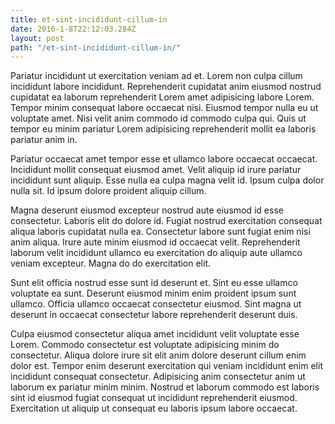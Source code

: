 ```yaml
---
title: et-sint-incididunt-cillum-in
date: 2016-1-8T22:12:03.284Z
layout: post
path: "/et-sint-incididunt-cillum-in/"
---
```


Pariatur incididunt ut exercitation veniam ad et. Lorem non culpa cillum incididunt labore incididunt. Reprehenderit cupidatat anim eiusmod nostrud cupidatat ea laborum reprehenderit Lorem amet adipisicing labore Lorem. Tempor minim consequat labore occaecat nisi. Eiusmod tempor nulla eu ut voluptate amet. Nisi velit anim commodo id commodo culpa qui. Quis ut tempor eu minim pariatur Lorem adipisicing reprehenderit mollit ea laboris pariatur anim in.

Pariatur occaecat amet tempor esse et ullamco labore occaecat occaecat. Incididunt mollit consequat eiusmod amet. Velit aliquip id irure pariatur incididunt sunt aliquip. Esse nulla ea culpa magna velit id. Ipsum culpa dolor nulla sit. Id ipsum dolore proident aliquip cillum.

Magna deserunt eiusmod excepteur nostrud aute eiusmod id esse consectetur. Laboris elit do dolore id. Fugiat nostrud exercitation consequat aliqua laboris cupidatat nulla ea. Consectetur labore sunt fugiat enim nisi anim aliqua. Irure aute minim eiusmod id occaecat velit. Reprehenderit laborum velit incididunt ullamco eu exercitation do aliquip aute ullamco veniam excepteur. Magna do do exercitation elit.

Sunt elit officia nostrud esse sunt id deserunt et. Sint eu esse ullamco voluptate ea sunt. Deserunt eiusmod minim enim proident ipsum sunt ullamco. Officia ullamco occaecat consectetur eiusmod. Sint magna ut deserunt in occaecat consectetur labore reprehenderit deserunt duis.

Culpa eiusmod consectetur aliqua amet incididunt velit voluptate esse Lorem. Commodo consectetur est voluptate adipisicing minim do consectetur. Aliqua dolore irure sit elit anim dolore deserunt cillum enim dolor est. Tempor enim deserunt exercitation qui veniam incididunt enim elit incididunt consequat consectetur. Adipisicing anim consectetur anim ut laborum ex pariatur minim minim. Nostrud et laborum commodo est laboris sint id eiusmod fugiat consequat ut incididunt reprehenderit eiusmod. Exercitation ut aliquip ut consequat eu laboris ipsum labore occaecat.